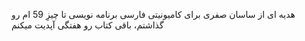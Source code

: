  
هدیه ای از ساسان صفری برای کامیونیتی فارسی برنامه نویسی
تا چیزِ 59 ام رو گذاشتم، باقی کتاب رو هفتگی آپدیت میکنم
